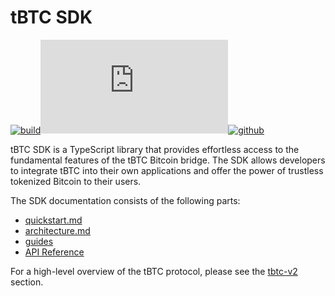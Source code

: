 # tBTC SDK

[![build](https://img.shields.io/github/actions/workflow/status/keep-network/tbtc-v2/typescript.yml?branch=main\&event=push\&label=build)](https://github.com/keep-network/tbtc-v2/actions/workflows/typescript.yml)[![npm](https://img.shields.io/npm/v/%40keep-network%2Ftbtc-v2.ts)](https://www.npmjs.com/package/@keep-network/tbtc-v2.ts)[![github](https://badgen.net/static/GitHub/tbtc-v2%2ftypescript/yellow?icon=github)](https://github.com/keep-network/tbtc-v2/tree/main/typescript)

tBTC SDK is a TypeScript library that provides effortless access to the fundamental features of the tBTC Bitcoin bridge. The SDK allows developers to integrate tBTC into their own applications and offer the power of trustless tokenized Bitcoin to their users.

The SDK documentation consists of the following parts:

* [quickstart.md](quickstart.md "mention")&#x20;
* [architecture.md](architecture.md "mention")
* [guides](guides/ "mention")
* [API Reference](https://github.com/keep-network/tbtc-v2/tree/main/typescript/api-reference)

For a high-level overview of the tBTC protocol, please see the [tbtc-v2](../../../applications/tbtc-v2/ "mention") section.
